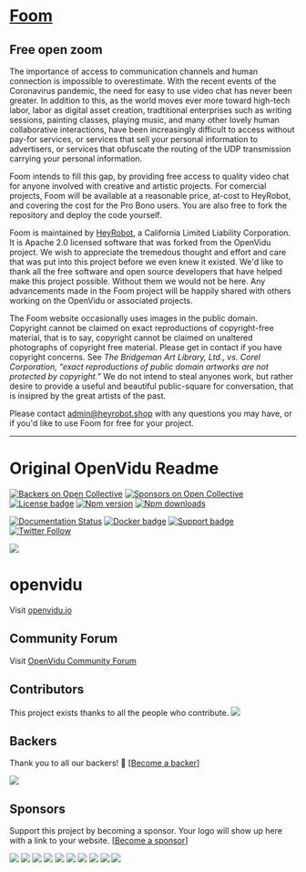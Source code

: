 # [Foom](https://foom.live)
## Free open zoom

The importance of access to communication channels and human connection is impossible to overestimate. With the recent events of the Coronavirus pandemic, the need for easy to use video chat has never been greater. In addition to this, as the world moves ever more toward high-tech labor, labor as digital asset creation, tradtitional enterprises such as writing sessions, painting classes, playing music, and many other lovely human collaborative interactions, have been increasingly difficult to access without pay-for services, or services that sell your personal information to advertisers, or services that obfuscate the routing of the UDP transmission carrying your personal information.

Foom intends to fill this gap, by providing free access to quality video chat for anyone involved with creative and artistic projects. For comercial projects, Foom will be available at a reasonable price, at-cost to HeyRobot, and covering the cost for the Pro Bono users. You are also free to fork the repository and deploy the code yourself.

Foom is maintained by [HeyRobot](https://www.heyrobot.shop), a California Limited Liability Corporation. It is Apache 2.0 licensed software that was forked from the OpenVidu project. We wish to appreciate the tremedous thought and effort and care that was put into this project before we even knew it existed. We'd like to thank all the free software and open source developers that have helped make this project possible. Without them we would not be here. Any advancements made in the Foom project will be happily shared with others working on the OpenVidu or associated projects.

The Foom website occasionally uses images in the public domain. Copyright cannot be claimed on exact reproductions of copyright-free material, that is to say, copyright cannot be claimed on unaltered photographs of copyright free material. Please get in contact if you have copyright concerns. See <i>The Bridgeman Art Library, Ltd., vs. Corel Corporation, “exact reproductions of public domain artworks are not protected by copyright.”</i> We do not intend to steal anyones work, but rather desire to provide a useful and beautiful public-square for conversation, that is insipred by the great artists of the past.

Please contact admin@heyrobot.shop with any questions you may have, or if you'd like to use Foom for free for your project.

-------------------------------------------------------------------------------------------------------------------------------------
# Original OpenVidu Readme

[![Backers on Open Collective](https://opencollective.com/openvidu/backers/badge.svg)](#backers) [![Sponsors on Open Collective](https://opencollective.com/openvidu/sponsors/badge.svg)](#sponsors) [![License badge](https://img.shields.io/badge/license-Apache2-orange.svg)](http://www.apache.org/licenses/LICENSE-2.0)
[![Npm version](https://img.shields.io/npm/v/openvidu-browser?label=npm-version)](https://npmjs.org/package/openvidu-browser)
[![Npm downloads](https://img.shields.io/npm/dw/openvidu-browser?label=npm2-downloads)](https://npmjs.org/package/openvidu-browser)


[![Documentation Status](https://readthedocs.org/projects/openviduio-docs/badge/?version=stable)](https://docs.openvidu.io/en/stable/?badge=stable)
[![Docker badge](https://img.shields.io/docker/pulls/openvidu/openvidu-server-kms.svg)](https://hub.docker.com/r/openvidu/openvidu-server-kms)
[![Support badge](https://img.shields.io/badge/support-sof-yellowgreen.svg)](https://openvidu.discourse.group/)
[![Twitter Follow](https://img.shields.io/twitter/follow/openvidu.svg?style=social)](https://twitter.com/openvidu)

[![][OpenViduLogo]](https://openvidu.io)

openvidu
===

Visit [openvidu.io](https://openvidu.io)

## Community Forum

Visit [OpenVidu Community Forum](https://openvidu.discourse.group/)

[OpenViduLogo]: https://secure.gravatar.com/avatar/5daba1d43042f2e4e85849733c8e5702?s=120

## Contributors

This project exists thanks to all the people who contribute. 
<a href="https://github.com/OpenVidu/openvidu/contributors"><img src="https://opencollective.com/openvidu/contributors.svg?width=890&button=false" /></a>


## Backers

Thank you to all our backers! 🙏 [[Become a backer](https://opencollective.com/openvidu#backer)]

<a href="https://opencollective.com/openvidu#backers" target="_blank"><img src="https://opencollective.com/openvidu/backers.svg?width=890"></a>


## Sponsors

Support this project by becoming a sponsor. Your logo will show up here with a link to your website. [[Become a sponsor](https://opencollective.com/openvidu#sponsor)]

<a href="https://opencollective.com/openvidu/sponsor/0/website" target="_blank"><img src="https://opencollective.com/openvidu/sponsor/0/avatar.svg"></a>
<a href="https://opencollective.com/openvidu/sponsor/1/website" target="_blank"><img src="https://opencollective.com/openvidu/sponsor/1/avatar.svg"></a>
<a href="https://opencollective.com/openvidu/sponsor/2/website" target="_blank"><img src="https://opencollective.com/openvidu/sponsor/2/avatar.svg"></a>
<a href="https://opencollective.com/openvidu/sponsor/3/website" target="_blank"><img src="https://opencollective.com/openvidu/sponsor/3/avatar.svg"></a>
<a href="https://opencollective.com/openvidu/sponsor/4/website" target="_blank"><img src="https://opencollective.com/openvidu/sponsor/4/avatar.svg"></a>
<a href="https://opencollective.com/openvidu/sponsor/5/website" target="_blank"><img src="https://opencollective.com/openvidu/sponsor/5/avatar.svg"></a>
<a href="https://opencollective.com/openvidu/sponsor/6/website" target="_blank"><img src="https://opencollective.com/openvidu/sponsor/6/avatar.svg"></a>
<a href="https://opencollective.com/openvidu/sponsor/7/website" target="_blank"><img src="https://opencollective.com/openvidu/sponsor/7/avatar.svg"></a>
<a href="https://opencollective.com/openvidu/sponsor/8/website" target="_blank"><img src="https://opencollective.com/openvidu/sponsor/8/avatar.svg"></a>
<a href="https://opencollective.com/openvidu/sponsor/9/website" target="_blank"><img src="https://opencollective.com/openvidu/sponsor/9/avatar.svg"></a>



